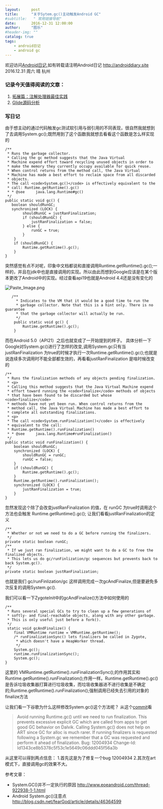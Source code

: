 ```yaml
---
layout:     post
title:      "关于Sytem.gc()主动触发Android GC"
#subtitle:   " 常用链接导航"
date:       2016-12-31 12:00:00
author:     "图乐"
#header-img: ""
catalog: true
tags:
    - android日记
    - android gc
---
```



欢迎访问[Android日记][1],如有转载请注明Android日记 http://androiddiary.site
2016.12.31 周六 晴 杭州

### 记录今天值得阅读的文章：
 1. [拓展篇：注解处理器最佳实践][2]
 2. [Glide源码分析][3]

### 写日记
由于想主动的通过代码触发gc测试软引用与弱引用的不同表现，很自然我就想到了去调用System.gc();既然用到了这个函数我就想去看看这个函数是怎么样实现的

```
/**
 * Runs the garbage collector. 
 * Calling the gc method suggests that the Java Virtual
 * Machine expend effort toward recycling unused objects in order to
 * make the memory they currently occupy available for quick reuse.
 * When control returns from the method call, the Java Virtual 
 * Machine has made a best effort to reclaim space from all discarded 
 * objects.
 * The call <code>System.gc()</code> is effectively equivalent to the 
 * call: Runtime.getRuntime().gc()
 * * @see     java.lang.Runtime#gc()
 */
public static void gc() { 
   boolean shouldRunGC;
   synchronized (LOCK) {
        shouldRunGC = justRanFinalization;
        if (shouldRunGC) {
            justRanFinalization = false;
        } else {
            runGC = true;
        }
    }
    if (shouldRunGC) {
        Runtime.getRuntime().gc();
    }
}
```

突然感觉有点不对呢，印象中文档都说和直接调用Runtime.getRuntime().gc();一样的，并且在jdk中也是直接调用的实现。所以由此而想到Google应该是在某个版本更改了Android中的实现。经过查看api19也就是Android 4.4还是没有变化的

![Paste_Image.png](http://upload-images.jianshu.io/upload_images/641851-508a5f02ec24cf1d.png?imageMogr2/auto-orient/strip%7CimageView2/2/w/1240)


```
   /**
     * Indicates to the VM that it would be a good time to run the
     * garbage collector. Note that this is a hint only. There is no guarantee
     * that the garbage collector will actually be run.
     */
    public static void gc() {
        Runtime.getRuntime().gc();
    }
```

而在Android 5.0（API21）之后也就变成了一开始提到的样子。
具体分析一下Google对System.gc()进行了怎样的改变,调用System.gc只有当justRanFinalization 为true的时候才执行一次Runtime.getRuntime().gc();也就是说连续多次调用时不能全部都生效的，再看看justRanFinalization 是啥时候改变的

```
/**
 * Runs the finalization methods of any objects pending finalization.
 * <p>
 * Calling this method suggests that the Java Virtual Machine expend
 * effort toward running the <code>finalize</code> methods of objects
 * that have been found to be discarded but whose <code>finalize</code>
 * methods have not yet been run. When control returns from the
 * method call, the Java Virtual Machine has made a best effort to
 * complete all outstanding finalizations.
 * <p>
 * The call <code>System.runFinalization()</code> is effectively
 * equivalent to the call:
 * Runtime.getRuntime().runFinalization()
 * * @see     java.lang.Runtime#runFinalization()
 */
public static void runFinalization() {
    boolean shouldRunGC;
    synchronized (LOCK) {
        shouldRunGC = runGC;
        runGC = false;
    }
    if (shouldRunGC) {
        Runtime.getRuntime().gc();
    }
    Runtime.getRuntime().runFinalization();
    synchronized (LOCK) {
        justRanFinalization = true;
    }
}
```

忽然发现这个除了会改变justRanFinalization 的值，在 runGC  为true时调用这个方法也会触发 Runtime.getRuntime().gc();
让我们看看justRanFinalization的定义

```
/**
 * Whether or not we need to do a GC before running the finalizers.
 */
private static boolean runGC;
/**
 * If we just ran finalization, we might want to do a GC to free the finalized objects.
 * This lets us do gc/runFinlization/gc sequences but prevents back to back System.gc().
 */
private static boolean justRanFinalization;
```

也就是我们  gc/runFinlization/gc 这样调用完成一次gcAndFinalize,但是要避免多次反复的调用System.gc().

我们可以看一下ZygoteInit中的gcAndFinalize()方法中如何使用的

```
/**
 * Runs several special GCs to try to clean up a few generations of
 * softly- and final-reachable objects, along with any other garbage.
 * This is only useful just before a fork().
 */
 static void gcAndFinalize() {
    final VMRuntime runtime = VMRuntime.getRuntime();
    /* runFinalizationSync() lets finalizers be called in Zygote,
     * which doesn't have a HeapWorker thread.
     */
    System.gc();
    runtime.runFinalizationSync();
    System.gc();
}
```

这里的 VMRuntime.getRuntime().runFinalizationSync();的作用其实和Runtime.getRuntime().runFinalization();作用一样。Runtime.getRuntime().gc()是告诉垃圾收集器打算进行垃圾收集，而垃圾收集器进不进行收集是不确定的;Runtime.getRuntime().runFinalization();强制调用已经失去引用的对象的finalize方法

让我们看一下谷歌为什么这样修改System.gc()这个方法呢？
从这个[commit][4]看

> Avoid running Runtime.gc() until we need to run finalization.
This prevents excessive explicit GC which are called from apps to get
good GC behavior on Dalvik. Calling System.gc() does not help on ART
since GC for alloc is much rarer.
If running finalizers is requested following a System.gc we remember
that a GC was requested and perform it ahead of finalization.
Bug: 12004934
Change-Id: Id1343ce8b5378c5f53c1e5649c06ddd045f56a3b 

从这里可以得到两点信息： 
1.首先这是为了修复一个bug 12004934
2.其次在art模式下，直接调用gc的效果不大。

参考文章：

 - System.GC()并不一定执行的原因 http://www.eoeandroid.com/thread-922938-1-1.html
 - Android System.gc()注意点
http://blog.csdn.net/fearGod/article/details/46364599


  [1]: androiddiary.site
  [2]: http://blog.csdn.net/dd864140130/article/details/53957691
  [3]: http://hpw123.coding.me/2016/12/30/Glide%E6%BA%90%E7%A0%81%E5%88%86%E6%9E%90/
  [4]: https://android.googlesource.com/platform/libcore/+/930e26f0f59c0ce1020524269c82492f3c4ea722%5E!/luni/src/main/java/java/lang/System.java